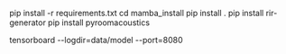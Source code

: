pip install -r requirements.txt
cd mamba_install
pip install .
pip install rir-generator
pip install pyroomacoustics


tensorboard --logdir=data/model --port=8080